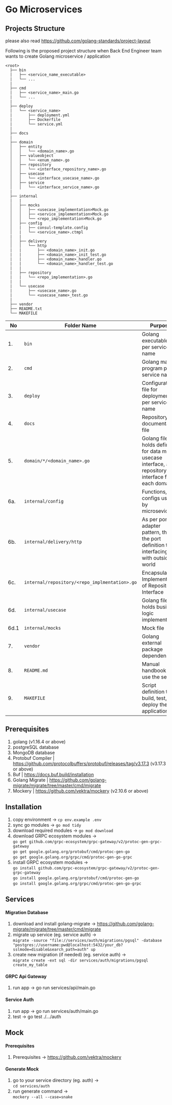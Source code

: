 # Go Microservices

## Projects Structure

please also read https://github.com/golang-standards/project-layout

Following is the proposed project structure when Back End Engineer team wants to create Golang microservice /
application

```
<root>
  ├── bin
  |   ├── <service_name_executable>
  |   └── ...
  |
  ├── cmd
  |   ├── <service_name>_main.go
  |   └── ...
  |
  ├── deploy
  |   └── <service_name>
  |       ├── deployment.yml
  |       ├── Dockerfile
  |       └── service.yml
  |
  ├── docs
  |
  ├── domain
  │   ├── entity
  │   │   └── <domain_name>.go
  │   ├── valueobject
  │   │   └── <enum_name>.go
  │   ├── repository
  │   │   └── <interface_repository_name>.go
  │   ├── usecase
  │   │   └── <interface_usecase_name>.go
  │   ├── service
  │   │   └── <interface_service_name>.go
  |
  ├── internal
  |   |
  │   ├── mocks
  │   │   ├── <usecase_implementation>Mock.go
  │   │   ├── <service_implementation>Mock.go
  │   │   └── <repo_implementation>Mock.go
  │   ├── config
  │   |   ├── consul-template.config
  │   |   └── <service_name>.ctmpl
  |   |
  │   ├── delivery
  │   │   └── http
  |   |       ├── <domain_name>_init.go
  |   |       ├── <domain_name>_init_test.go
  |   |       ├── <domain_name>_handler.go
  |   |       └── <domain_name>_handler_test.go
  |   |
  |   ├── repository
  |   |   └── <repo_implementation>.go
  |   |
  |   └── usecase
  |       ├── <usecase_name>.go
  |       └── <usecase_name>_test.go
  |
  ├── vendor
  ├── README.txt
  └── MAKEFILE
```

| No   | Folder Name                                  | Purpose                                                                                                      |
| ---- |----------------------------------------------| ------------------------------------------------------------------------------------------------------------ |
| 1.   | `bin`                                        | Golang executable file per service name                                                                      |
| 2.   | `cmd`                                        | Golang main program per service name                                                                         |
| 3.   | `deploy`                                     | Configuration file for deployment per service name                                                           |
| 4.   | `docs`                                       | Repository documentation file                                                                                |
| 5.   | `domain/*/<domain_name>.go`                  | Golang file that holds definiton for data model, usecase interface, and repository interface for each domain |
| 6a.  | `internal/config`                            | Functions, configs used by microsevices                                                                      |
| 6b.  | `internal/delivery/http`                     | As per port adapter pattern, this the port definition that interfacing with outside world                    |
| 6c.  | `internal/repository/<repo_implmentation>.go` | Encapsulated Implementation of Repository Interface                                                          |
| 6d.  | `internal/usecase`                           | Golang file that holds business logic implementation                                                         |
| 6d.1 | `internal/mocks`                             | Mock file                                                                                                    |
| 7.   | `vendor`                                     | Golang external package dependencies                                                                         |
| 8.   | `README.md`                                  | Manual handbook to use the service                                                                           |
| 9.   | `MAKEFILE`                                   | Script definition to build, test, and deploy the application                                                 |

## Prerequisites

1. golang (v1.16.4 or above)
2. postgreSQL database
3. MongoDB database
4. Protobuf Compiler | https://github.com/protocolbuffers/protobuf/releases/tag/v3.17.3 (v3.17.3 or above)
5. Buf | https://docs.buf.build/installation
6. Golang Migrate | https://github.com/golang-migrate/migrate/tree/master/cmd/migrate
7. Mockery | https://github.com/vektra/mockery (v2.10.6 or above)

## Installation

1. copy environment -> `cp env.example .env`
2. sync go modules -> `go mod tidy`
3. download required modules -> `go mod download`
4. download GRPC ecosystem modules -> \
   `go get github.com/grpc-ecosystem/grpc-gateway/v2/protoc-gen-grpc-gateway`\
   `go get google.golang.org/protobuf/cmd/protoc-gen-go`\
   `go get google.golang.org/grpc/cmd/protoc-gen-go-grpc`
5. install GRPC ecosystem modules -> \
   `go install github.com/grpc-ecosystem/grpc-gateway/v2/protoc-gen-grpc-gateway`\
   `go install google.golang.org/protobuf/cmd/protoc-gen-go`\
   `go install google.golang.org/grpc/cmd/protoc-gen-go-grpc`

## Services

#### Migration Database

1. download and install golang-migrate -> https://github.com/golang-migrate/migrate/tree/master/cmd/migrate
2. migrate up service (eg. service auth) -> \
   `migrate -source "file://services/auth/migrations/pgsql" -database "postgres://username:pwd@localhost:5432/your_db?sslmode=disable&search_path=auth" up`
3. create new migration (if needed) (eg. service auth) -> \
   `migrate create -ext sql -dir services/auth/migrations/pgsql create_my_table`

#### GRPC Api Gateway

1. run app -> go run services/api/main.go

#### Service Auth

1. run app -> go run services/auth/main.go
2. test -> go test ./.../auth

## Mock

#### Prerequisites

1. Prerequisites -> https://github.com/vektra/mockery

#### Generate Mock

1. go to your service directory (eg. auth) -> \
   `cd services/auth`
2. run generate command -> \
   `mockery --all --case=snake`
